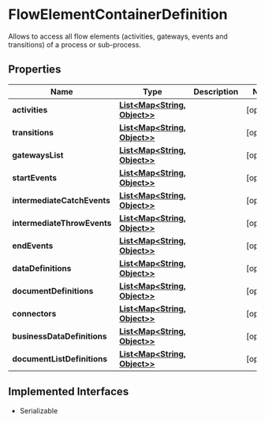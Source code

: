 

# FlowElementContainerDefinition

Allows to access all flow elements (activities, gateways, events and transitions) of a process or sub-process.
## Properties

Name | Type | Description | Notes
------------ | ------------- | ------------- | -------------
**activities** | [**List&lt;Map&lt;String, Object&gt;&gt;**](Map.md) |  |  [optional]
**transitions** | [**List&lt;Map&lt;String, Object&gt;&gt;**](Map.md) |  |  [optional]
**gatewaysList** | [**List&lt;Map&lt;String, Object&gt;&gt;**](Map.md) |  |  [optional]
**startEvents** | [**List&lt;Map&lt;String, Object&gt;&gt;**](Map.md) |  |  [optional]
**intermediateCatchEvents** | [**List&lt;Map&lt;String, Object&gt;&gt;**](Map.md) |  |  [optional]
**intermediateThrowEvents** | [**List&lt;Map&lt;String, Object&gt;&gt;**](Map.md) |  |  [optional]
**endEvents** | [**List&lt;Map&lt;String, Object&gt;&gt;**](Map.md) |  |  [optional]
**dataDefinitions** | [**List&lt;Map&lt;String, Object&gt;&gt;**](Map.md) |  |  [optional]
**documentDefinitions** | [**List&lt;Map&lt;String, Object&gt;&gt;**](Map.md) |  |  [optional]
**connectors** | [**List&lt;Map&lt;String, Object&gt;&gt;**](Map.md) |  |  [optional]
**businessDataDefinitions** | [**List&lt;Map&lt;String, Object&gt;&gt;**](Map.md) |  |  [optional]
**documentListDefinitions** | [**List&lt;Map&lt;String, Object&gt;&gt;**](Map.md) |  |  [optional]


## Implemented Interfaces

* Serializable


